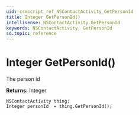 ```yaml
---
uid: crmscript_ref_NSContactActivity_GetPersonId
title: Integer GetPersonId()
intellisense: NSContactActivity.GetPersonId
keywords: NSContactActivity, GetPersonId
so.topic: reference
---
```


# Integer GetPersonId()

The person id

**Returns:** Integer

```crmscript
NSContactActivity thing;
Integer personId  = thing.GetPersonId();
```

